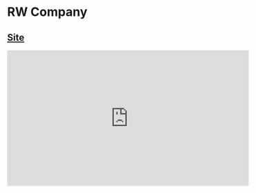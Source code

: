 # RW Company

## <a href="https://rw-company.vercel.app/">Site</a>

<div>
 <iframe width="560" height="315" src="https://www.youtube.com/embed/m40nrlj9jGg" title="YouTube video player" frameborder="0" allow="accelerometer; clipboard-write; encrypted-media; gyroscope; picture-in-picture; web-share" allowfullscreen></iframe>
</div>